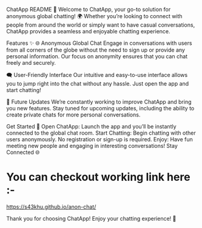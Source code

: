 ChatApp README 📱
Welcome to ChatApp, your go-to solution for anonymous global chatting! 🌍 Whether you’re looking to connect with people from around the world or simply want to have casual conversations, ChatApp provides a seamless and enjoyable chatting experience.

Features ✨
🌐 Anonymous Global Chat
Engage in conversations with users from all corners of the globe without the need to sign up or provide any personal information. Our focus on anonymity ensures that you can chat freely and securely.

🗨️ User-Friendly Interface
Our intuitive and easy-to-use interface allows you to jump right into the chat without any hassle. Just open the app and start chatting!

🚀 Future Updates
We’re constantly working to improve ChatApp and bring you new features. Stay tuned for upcoming updates, including the ability to create private chats for more personal conversations.

Get Started 🚀
Open ChatApp: Launch the app and you’ll be instantly connected to the global chat room.
Start Chatting: Begin chatting with other users anonymously. No registration or sign-up is required.
Enjoy: Have fun meeting new people and engaging in interesting conversations!
Stay Connected 🌐

# You can checkout working link here :-

https://s43khu.github.io/anon-chat/

Thank you for choosing ChatApp! Enjoy your chatting experience! 🎉

